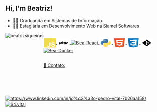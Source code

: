 ## Hi, I'm Beatriz!
- :woman_technologist: Graduanda em Sistemas de Informação.
- :woman_office_worker: Estagiária em Desenvolvimento Web na Siamel Softwares  
<div >
  <a href="https://github.com/beatrizsiqueiras">
</div>
<div>
  <img height="200em" align="left" src="https://github-readme-stats.vercel.app/api/top-langs?username=beatrizsiqueiras&show_icons=true&locale=en&layout=compact&langs_count=7&theme=dracula" alt="beatrizsiqueiras" />
</div>
<div style="display: inline_block"><br>
  <img align="center" alt="Bea-Js" height="30" width="40" src="https://raw.githubusercontent.com/devicons/devicon/master/icons/javascript/javascript-plain.svg">
  <img align="center" alt="Bea-PHP" height="30" width="40" src="https://github.com/vorillaz/devicons/blob/master/!SVG/php.svg">
  <img align="center" alt="Bea-React" height="30" width="40" src="https://github.com/vorillaz/devicons/blob/master/!SVG/react.svg">
  <img align="center" alt="Bea-Python" height="30" width="40" src="https://raw.githubusercontent.com/devicons/devicon/master/icons/python/python-original.svg">
  <img align="center" alt="Bea-HTML" height="30" width="40" src="https://raw.githubusercontent.com/devicons/devicon/master/icons/html5/html5-original.svg">
  <img align="center" alt="Bea-CSS" height="30" width="40" src="https://raw.githubusercontent.com/devicons/devicon/master/icons/css3/css3-original.svg">
  <img align="center" alt="Bea-Git" height="30" width="40" src="https://github.com/vorillaz/devicons/blob/master/!SVG/git.svg">
  <img align="center" alt="Bea-Docker" height="30" width="40" src="https://github.com/vorillaz/devicons/blob/master/!SVG/docker.svg">
</div>
  
  ##
  
 :calling: Contato:
<div> 
  <p align="left">
    <a href="https://www.linkedin.com/in/beatrizsiqueiracosta/" target="blank"><img align="center" src="https://raw.githubusercontent.com/rahuldkjain/github-profile-readme-generator/master/src/images/icons/Social/linked-in-alt.svg" alt="https://www.linkedin.com/in/jo%c3%a3o-pedro-vital-7b26aa158/" height="30" width="40" /></a>
    <a href="https://www.instagram.com/beasiqueiras_/" target="blank"><img align="center" src="https://raw.githubusercontent.com/rahuldkjain/github-profile-readme-generator/master/src/images/icons/Social/instagram.svg" alt="64.vital" height="30" width="40" /></a>
  </p>
</div>
